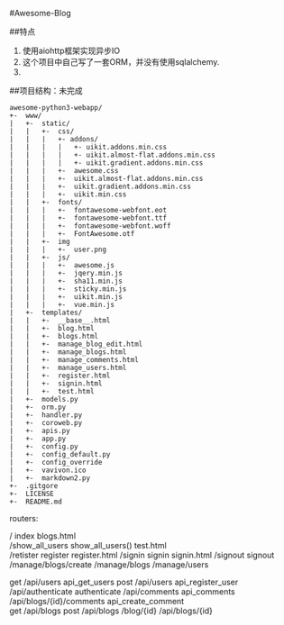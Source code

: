 #Awesome-Blog


##特点
1. 使用aiohttp框架实现异步IO
2. 这个项目中自己写了一套ORM，并没有使用sqlalchemy.
3.


##项目结构：未完成

    awesome-python3-webapp/
    +-	www/
    |	+-	static/
    |	|	+-	css/
    |	|	|	+- addons/
    |	|	|	|	+- uikit.addons.min.css
    |	|	|	|	+- uikit.almost-flat.addons.min.css
    |	|	|	|	+- uikit.gradient.addons.min.css
    |	|	|	+- 	awesome.css
    |	|	|	+- 	uikit.almost-flat.addons.min.css
    |	|	|	+- 	uikit.gradient.addons.min.css
    |	|	|	+- 	uikit.min.css
    |	|	+-	fonts/
    |	|	|	+-	fontawesome-webfont.eot
    |	|	|	+- 	fontawesome-webfont.ttf
    |	|	|	+- 	fontawesome-webfont.woff
    |	|	|	+- 	FontAwesome.otf
    |	|	+-	img
    |	|	|	+-	user.png 
    |	|	+-	js/
    |	|	|	+- 	awesome.js
    |	|	|	+-	jqery.min.js
    |	|	|	+-	sha11.min.js
    |	|	|	+-	sticky.min.js
    |	|	| 	+- 	uikit.min.js
    |	|	|	+-	vue.min.js
    |	+-	templates/
    |	|	+-	__base__.html
    |	|	+-	blog.html
    |	|	+-	blogs.html
    |	|	+-	manage_blog_edit.html
    |	|	+-	manage_blogs.html
    |	|	+-	manage_comments.html
    |	|	+-	manage_users.html
    |	|	+-	register.html
    |	|	+-	signin.html
    |	|	+-	test.html
    |	+-	models.py
    |	+-	orm.py
    |	+-	handler.py
    |	+-	coroweb.py
    |	+-	apis.py
    |	+-	app.py
    |	+-	config.py
    |	+-	config_default.py
    |	+-	config_override
    |	+-	vavivon.ico
    |	+-	markdown2.py
    +-	.gitgore
    +-	LICENSE
    +-	README.md

routers:

/                   index                       blogs.html              
/show_all_users     show_all_users()            test.html               
/retister           register                    register.html
/signin             signin                      signin.html
/signout            signout                     
/manage/blogs/create
/manage/blogs
/manage/users




get /api/users      api_get_users
post /api/users     api_register_user
/api/authenticate   authenticate
/api/comments               api_comments
/api/blogs/{id}/comments            api_create_comment      
get  /api/blogs
post /api/blogs
/blog/{id}
/api/blogs/{id}